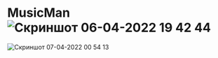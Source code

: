 # MusicMan![Скриншот 06-04-2022 19 42 44](https://user-images.githubusercontent.com/95398817/162060039-24ad701b-d004-4609-a490-5ba9b1d44983.png)
![Скриншот 07-04-2022 00 54 13](https://user-images.githubusercontent.com/95398817/162060309-5393f5d2-b137-4daf-89e4-fb4b97cbf74c.png)
